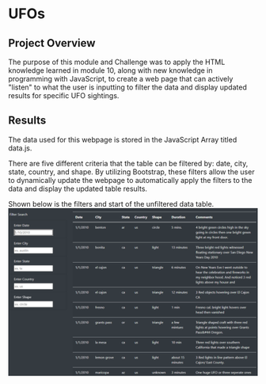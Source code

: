 # UFOs
## Project Overview 
The purpose of this module and Challenge was to apply the HTML knowledge learned in module 10, along with new knowledge in programming with JavaScript, to create a web page that can actively "listen" to what the user is inputting to filter the data and display updated results for specific UFO sightings.
  

## Results
The data used for this webpage is stored in the JavaScript Array titled data.js. 

There are five different criteria that the table can be filtered by: date, city, state, country, and shape. By utilizing Bootstrap, these filters allow the user to dynamically update the webpage to automatically apply the filters to the data and display the updated table results. 

Shown below is the filters and start of the unfiltered data table. 
![default_filters](static/images/default_filters_table.png)


